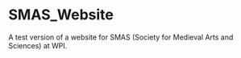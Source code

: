 # SMAS_Website
A test version of a website for SMAS (Society for Medieval Arts and Sciences) at WPI.

